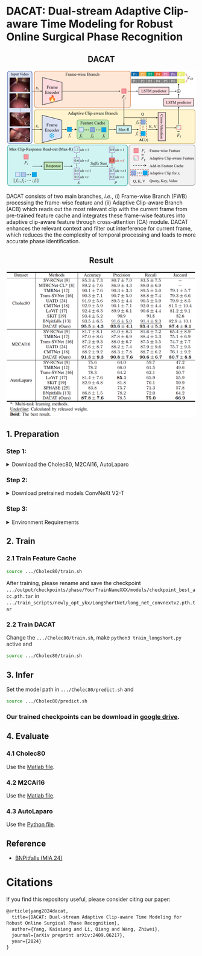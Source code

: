 # DACAT: Dual-stream Adaptive Clip-aware Time Modeling for Robust Online Surgical Phase Recognition

<div align="center">
<h2>DACAT</h2>
<p align="center">
    <img src="fig/DACAT.png"/ width=1000> <br />
</p>
</div>

DACAT consists of two main branches, $\textit{i.e.}$, (i) Frame-wise Branch (FWB) processing the frame-wise feature and (ii) Adaptive Clip-aware Branch (ACB) which reads out the most relevant clip with the current frame from pre-trained feature cache and integrates these frame-wise features into adaptive clip-aware feature through cross-attention (CA) module. DACAT enhances the relevant context and filter out interference for current frame, which reduces the the complexity of temporal processing and leads to more accurate phase identification.

<div align="center">
<h2>Result</h2>
<p align="center">
    <img src="fig/Result.png"/ width=1000> <br />
</p>
</div>

## 1. Preparation

### Step 1:

<details>
<summary>Download the Cholec80, M2CAI16, AutoLaparo</summary>

- Access can be requested [Cholec80](http://camma.u-strasbg.fr/datasets), [M2CAI16](http://camma.u-strasbg.fr/datasets), [AutoLaparo](https://autolaparo.github.io/).
- Download the videos for each datasets and extract frames at 1fps. E.g. for `video01.mp4` with ffmpeg, run:
```bash
mkdir /<PATH_TO_THIS_FOLDER>/data/frames_1fps/01/
ffmpeg -hide_banner -i /<PATH_TO_VIDEOS>/video01.mp4 -r 1 -start_number 0 /<PATH_TO_THIS_FOLDER>/data/frames_1fps/01/%08d.jpg
```
- We also prepare a shell file to extract at [here](src/video2img.sh)
- The final dataset structure should look like this:

```
Cholec80/
	data/
		frames_1fps/
			01/
				00000001.jpg
				00000002.jpg
				00000003.jpg
				00000004.jpg
				...
			02/
				...
			...
			80/
				...
		phase_annotations/
			video01-phase.txt
			video02-phase.txt
			...
			video80-phase.txt
		tool_annotations/
			video01-tool.txt
			video02-tool.txt
			...
			video80-tool.txt
	output/
	train_scripts/
	predict.sh
	train.sh
```

</details>

### Step 2: 

<details>
<summary>Download pretrained models  ConvNeXt V2-T</summary>

<!-- - download ConvNeXt-T [weights](https://dl.fbaipublicfiles.com/convnext/convnext_tiny_1k_224_ema.pth) and place here: `train_scripts/convnext/convnext_tiny_1k_224_ema.pth` -->
- download ConvNeXt V2-T [weights](https://dl.fbaipublicfiles.com/convnext/convnextv2/im1k/convnextv2_tiny_1k_224_ema.pt) and place here: `.../train_scripts/convnext/convnextv2_tiny_1k_224_ema.pt`

</details>

### Step 3: 
<details>
<summary>Environment Requirements</summary>


See [requirements.txt](requirements.txt).

</details>


## 2. Train

### 2.1 Train Feature Cache
```bash
source .../Cholec80/train.sh
```
After training, please rename and save the checkpoint `.../output/checkpoints/phase/YourTrainNameXXX/models/checkpoint_best_acc.pth.tar` in `.../train_scripts/newly_opt_ykx/LongShortNet/long_net_convnextv2.pth.tar`

### 2.2 Train DACAT
Change the `.../Cholec80/train.sh`, make `python3 train_longshort.py` active and 
```bash
source .../Cholec80/train.sh
```

## 3. Infer
Set the model path in `.../Cholec80/predict.sh` and 
```bash
source .../Cholec80/predict.sh
```

### Our trained checkpoints can be download in [google drive](https://drive.google.com/file/d/1L6PmReQY2w_3FAcSgtDYf8PnSjU_auVr/view?usp=drive_link).

## 4. Evaluate

### 4.1 Cholec80
Use the [Matlab file](src/matlab-eval/Main.m).

### 4.2 M2CAI16
Use the [Matlab file](src/matlab-eval/Main_m2cai.m).

### 4.3 AutoLaparo
Use the [Python file](src/AutoLaparo/train_scripts/newly_opt_ykx/evaluation_total.py/#L66).

## Reference
* [BNPitfalls (MIA 24)](https://gitlab.com/nct_tso_public/pitfalls_bn)

# Citations
If you find this repository useful, please consider citing our paper:
```
@article{yang2024dacat,
  title={DACAT: Dual-stream Adaptive Clip-aware Time Modeling for Robust Online Surgical Phase Recognition},
  author={Yang, Kaixiang and Li, Qiang and Wang, Zhiwei},
  journal={arXiv preprint arXiv:2409.06217},
  year={2024}
}
```
